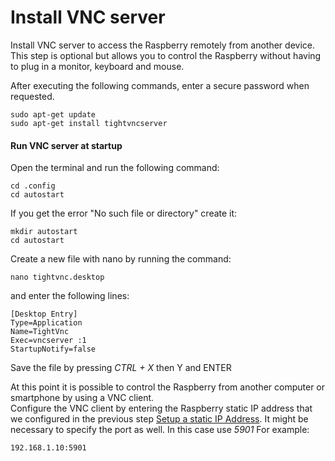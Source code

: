 # Install VNC server

Install VNC server to access the Raspberry remotely from another device. This step is optional but allows you to control the Raspberry without having to plug in a monitor, keyboard and mouse.

After executing the following commands, enter a secure password when requested.

```
sudo apt-get update
sudo apt-get install tightvncserver
```

#### Run VNC server at startup

Open the terminal and run the following command:

```
cd .config
cd autostart
```

If you get the error "No such file or directory" create it:

```
mkdir autostart
cd autostart
```

Create a new file with nano by running the command:

```
nano tightvnc.desktop
```

and enter the following lines:

```
[Desktop Entry]
Type=Application
Name=TightVnc
Exec=vncserver :1
StartupNotify=false
```

Save the file by pressing *CTRL + X* then Y and ENTER

At this point it is possible to control the Raspberry from another computer or smartphone by using a VNC client.  
Configure the VNC client by entering the Raspberry static IP address that we configured in the previous step [Setup a static IP Address](doc/hosting/StaticIp.md).
It might be necessary to specify the port as well. In this case use *5901* For example:

```
192.168.1.10:5901
```

